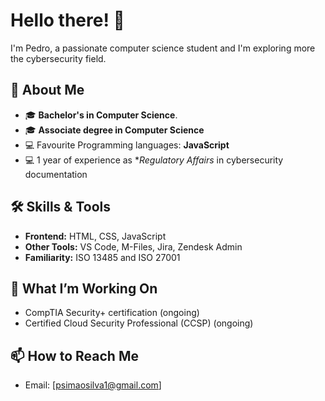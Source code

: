 # Hello there! 👋  
I'm Pedro, a passionate computer science student and I'm exploring more the cybersecurity field. 

## 🚀 About Me  
- 🎓 **Bachelor's in Computer Science**.
- 🎓 **Associate degree in Computer Science**
- 💻 Favourite Programming languages: **JavaScript**  
- 💻 1 year of experience as **Regulatory Affairs* in cybersecurity documentation

## 🛠️ Skills & Tools  
- **Frontend:** HTML, CSS, JavaScript  
- **Other Tools:** VS Code, M-Files, Jira, Zendesk Admin
- **Familiarity:** ISO 13485 and ISO 27001  

## 🌟 What I’m Working On  
- CompTIA Security+ certification  (ongoing)
- Certified Cloud Security Professional (CCSP) (ongoing)


## 📫 How to Reach Me  
- Email: [psimaosilva1@gmail.com]
